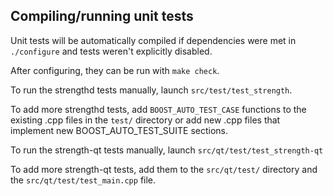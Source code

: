 Compiling/running unit tests
------------------------------------

Unit tests will be automatically compiled if dependencies were met in `./configure`
and tests weren't explicitly disabled.

After configuring, they can be run with `make check`.

To run the strengthd tests manually, launch `src/test/test_strength`.

To add more strengthd tests, add `BOOST_AUTO_TEST_CASE` functions to the existing
.cpp files in the `test/` directory or add new .cpp files that
implement new BOOST_AUTO_TEST_SUITE sections.

To run the strength-qt tests manually, launch `src/qt/test/test_strength-qt`

To add more strength-qt tests, add them to the `src/qt/test/` directory and
the `src/qt/test/test_main.cpp` file.
